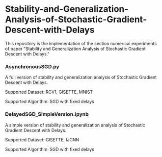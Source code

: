 # Stability-and-Generalization-Analysis-of-Stochastic-Gradient-Descent-with-Delays
This repository is the implementation of the section numerical experiments of paper "Stability and Generalization Analysis of Stochastic Gradient Descent with Delays."

### AsynchronousSGD.py

A full version of stability and generalization analysis of Stochastic Gradient Descent with Delays.

Supported Dataset: RCV1, GISETTE, MNIST

Supported Algorithm: SGD with fixed delays

### DelayedSGD_SimpleVersion.ipynb

A simple version of stability and generalization analysis of Stochastic Gradient Descent with Delays.

Supported Dataset: GISETTE, IJCNN

Supported Algorithm: SGD with fixed delays

